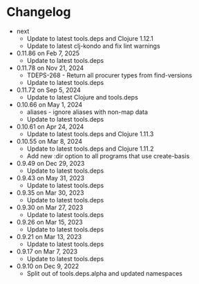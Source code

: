 Changelog
===========

* next
  * Update to latest tools.deps and Clojure 1.12.1
  * Update to latest clj-kondo and fix lint warnings
* 0.11.86 on Feb 7, 2025
  * Update to latest tools.deps
* 0.11.78 on Nov 21, 2024
  * TDEPS-268 - Return all procurer types from find-versions
  * Update to latest tools.deps
* 0.11.72 on Sep 5, 2024
  * Update to latest Clojure and tools.deps
* 0.10.66 on May 1, 2024
  * aliases - ignore aliases with non-map data
  * Update to latest tools.deps
* 0.10.61 on Apr 24, 2024
  * Update to latest tools.deps and Clojure 1.11.3
* 0.10.55 on Mar 8, 2024
  * Update to latest tools.deps and Clojure 1.11.2
  * Add new :dir option to all programs that use create-basis
* 0.9.49 on Dec 29, 2023
  * Update to latest tools.deps
* 0.9.43 on May 31, 2023
  * Update to latest tools.deps
* 0.9.35 on Mar 30, 2023
  * Update to latest tools.deps
* 0.9.30 on Mar 27, 2023
  * Update to latest tools.deps
* 0.9.26 on Mar 15, 2023
  * Update to latest tools.deps
* 0.9.21 on Mar 13, 2023
  * Update to latest tools.deps
* 0.9.17 on Mar 7, 2023
  * Update to latest tools.deps
* 0.9.10 on Dec 9, 2022
  * Split out of tools.deps.alpha and updated namespaces

